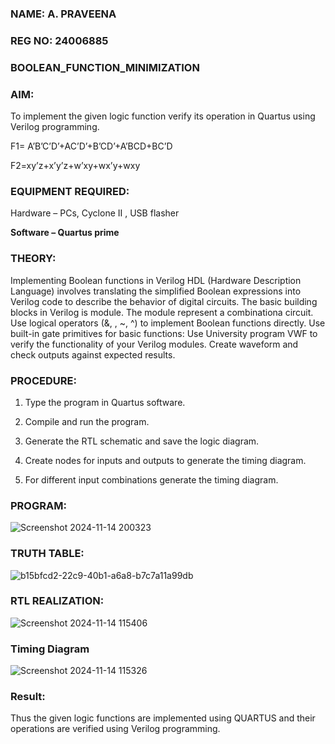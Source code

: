 ### NAME: A. PRAVEENA
### REG NO: 24006885
### BOOLEAN_FUNCTION_MINIMIZATION

### AIM:

To implement the given logic function verify its operation in Quartus using Verilog programming.

F1= A’B’C’D’+AC’D’+B’CD’+A’BCD+BC’D 

F2=xy’z+x’y’z+w’xy+wx’y+wxy

### EQUIPMENT REQUIRED:

Hardware – PCs, Cyclone II , USB flasher

**Software – Quartus prime**

### THEORY:
Implementing Boolean functions in Verilog HDL (Hardware Description Language)
involves translating the simplified Boolean expressions into Verilog code to describe the
behavior of digital circuits. The basic building blocks in Verilog is module. The module
represent a combinationa circuit. Use logical operators (&, , ~, ^) to implement Boolean
functions directly. Use built-in gate primitives for basic functions: Use University
program VWF to verify the functionality of your Verilog modules. Create waveform and
check outputs against expected results.

### PROCEDURE:
1.	Type the program in Quartus software.

2.	Compile and run the program.

3.	Generate the RTL schematic and save the logic diagram.

4.	Create nodes for inputs and outputs to generate the timing diagram.

5.	For different input combinations generate the timing diagram.

### PROGRAM:
![Screenshot 2024-11-14 200323](https://github.com/user-attachments/assets/3d359209-e1c0-484d-a2c8-ef2c4c6acebb)
### TRUTH TABLE:
![b15bfcd2-22c9-40b1-a6a8-b7c7a11a99db](https://github.com/user-attachments/assets/646037b4-07fa-44b5-bd2f-9cc4d3770c09)
### RTL REALIZATION:
![Screenshot 2024-11-14 115406](https://github.com/user-attachments/assets/1072979e-a5bd-405f-84a2-5d8dd4b78ccc)
### Timing Diagram
![Screenshot 2024-11-14 115326](https://github.com/user-attachments/assets/8ecf36a6-5905-44df-8457-298be0a25633)
### Result:
Thus the given logic functions are implemented using QUARTUS and their operations are verified using Verilog programming.

